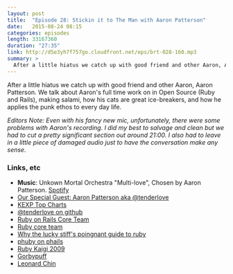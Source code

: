 ```yaml
---
layout: post
title:  "Episode 28: Stickin it to The Man with Aaron Patterson"
date:   2015-08-24 08:15
categories: episodes
length: 33167360
duration: "27:35"
link: http://d5e3yh7f757go.cloudfront.net/eps/brt-028-160.mp3
summary: >
  After a little hiatus we catch up with good friend and other Aaron, Aaron Patterson. We talk about Aaron's full time work on in Open Source (Ruby and Rails), making salami, how his cats are great ice-breakers, and how he applies the punk ethos to every day life.
---
```

After a little hiatus we catch up with good friend and other Aaron, Aaron Patterson. We talk about Aaron's full time work on in Open Source (Ruby and Rails), making salami, how his cats are great ice-breakers, and how he applies the punk ethos to every day life.

*Editors Note: Even with his fancy new mic, unfortunately, there were some problems with Aaron's recording. I did my best to salvage and clean but we had to cut a pretty significant section out around 21:00. I also had to leave in a little piece of damaged audio just to have the conversation make any sense.*
<!-- more -->

### Links, etc

* <strong>Music</strong>: Unkown Mortal Orchestra "Multi-love", Chosen by Aaron Patterson. [Spotify](https://open.spotify.com/track/0PEXp5yk0sx9dJ8JzwvjJb)
* [Our Special Guest: Aaron Patterson aka @tenderlove](https://twitter.com/tenderlove)
* [KEXP Top Charts](http://kexp.org/lists/TopAlbumsOf2014)
* [@tenderlove on github](https://github.com/tenderlove)
* [Ruby on Rails Core Team](http://rubyonrails.org/core/)
* [Ruby core team](https://www.ruby-lang.org/en/community/ruby-core/)
* [Why the lucky stiff's poingnant guide to ruby](http://mislav.uniqpath.com/poignant-guide/)
* [phuby on phails](https://www.youtube.com/watch?v=lsWKjS6Vufw)
* [Ruby Kaigi 2009](http://rubykaigi.org/2009/en)
* [Gorbypuff](https://twitter.com/gorbypuff)
* [Leonard Chin](https://twitter.com/lchin)
